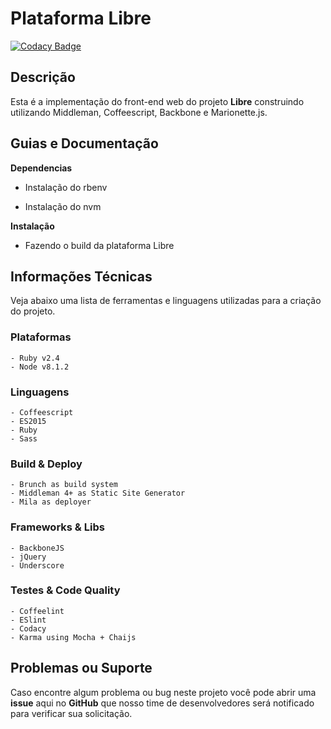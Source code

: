 # Plataforma Libre

[![Codacy Badge](https://api.codacy.com/project/badge/Grade/71af2f74facb45d4b0ed4bf1b2c0f6d0)](https://www.codacy.com/app/Eokoe/libre-web?utm_source=github.com&amp;utm_medium=referral&amp;utm_content=eokoe/libre-web&amp;utm_campaign=Badge_Grade)

## Descrição

Esta é a implementação do front-end web do projeto **Libre** construindo utilizando Middleman, Coffeescript, Backbone e Marionette.js.

## Guias e Documentação

**Dependencias**

- Instalação do rbenv

- Instalação do nvm


**Instalação**

- Fazendo o build da plataforma Libre



## Informações Técnicas

Veja abaixo uma lista de ferramentas e linguagens utilizadas para a criação do projeto.

### Plataformas
	- Ruby v2.4
	- Node v8.1.2

### Linguagens
	- Coffeescript
	- ES2015
	- Ruby
	- Sass

### Build & Deploy
	- Brunch as build system
	- Middleman 4+ as Static Site Generator
	- Mila as deployer

### Frameworks & Libs
	- BackboneJS
	- jQuery
	- Underscore

### Testes & Code Quality
	- Coffeelint
	- ESlint
	- Codacy
	- Karma using Mocha + Chaijs


## Problemas ou Suporte

Caso encontre algum problema ou bug neste projeto você pode abrir uma **issue** aqui no **GitHub**
que nosso time de desenvolvedores será notificado para verificar sua solicitação.

